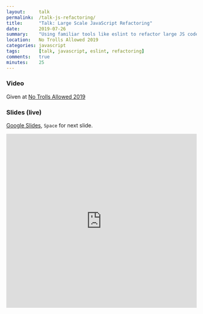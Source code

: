 ```yaml
---
layout:     talk
permalink:  /talk-js-refactoring/
title:      "Talk: Large Scale JavaScript Refactoring"
date:       2019-07-26
summary:    "Using familiar tools like eslint to refactor large JS codebases"
location:   No Trolls Allowed 2019
categories: javascript
tags:       [talk, javascript, eslint, refactoring]
comments:   true
minutes:    25
---
```

### Video

Given at [No Trolls Allowed 2019](https://2019.notrollsallowed.com/)

### Slides (live)

[Google Slides](https://docs.google.com/presentation/d/e/2PACX-1vQbtXe9o4gpFsDv2nu_7zOEsQ_4aTnfkaO-xX_Ez4oiPfnrkO8XYO-Pandr1-twqlEzbTodUf5XbMri/pub?start=false&loop=false&delayms=3000), `Space` for next slide.

<iframe src="https://docs.google.com/presentation/d/e/2PACX-1vQTCvl1PplhiBDc4lF_dNy0S09QjwJBWMwa47xIaZ7YdSi1W4kZ3WxyPLSAenWsnUdbCYwsoMmufIvU/embed?start=false&loop=false&delayms=3000" frameborder="0" width="100%" height="461px" allowfullscreen="true" mozallowfullscreen="true" webkitallowfullscreen="true"></iframe>
